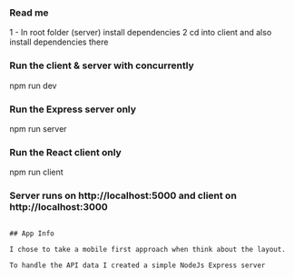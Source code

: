 ### Read me

1 - In root folder (server) install dependencies
2 cd into client and also install dependencies there

### Run the client & server with concurrently

npm run dev

### Run the Express server only

npm run server

### Run the React client only

npm run client

### Server runs on http://localhost:5000 and client on http://localhost:3000

```

## App Info

I chose to take a mobile first approach when think about the layout.

To handle the API data I created a simple NodeJs Express server


```
